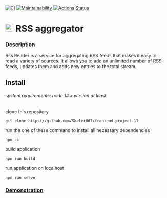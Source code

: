 [![CI](https://github.com/Skeler667/frontend-project-11/actions/workflows/lint.yml/badge.svg?event=push)](https://github.com/Skeler667/frontend-project-11/actions/workflows/lint.yml)
[![Maintainability](https://api.codeclimate.com/v1/badges/5df47e83973d08cba453/maintainability)](https://codeclimate.com/github/Skeler667/frontend-project-11/maintainability)
[![Actions Status](https://github.com/Skeler667/frontend-project-11/workflows/hexlet-check/badge.svg)](https://github.com/Skeler667/frontend-project-11/actions)

# <img src="https://plumanalytics.com/wp-content/uploads/2016/07/RSS.png" style="display: inline-block; width: 25px"> RSS aggregator
### Description

Rss Reader is a service for aggregating RSS feeds that makes it easy to read a variety of sources. It allows you to add an unlimited number of RSS feeds, updates them and adds new entries to the total stream.

## Install

###### system requirements: node 14.x version at least

clone this repository
```
git clone https://github.com/Skeler667/frontend-project-11
```
run the one of these command to install all necessary dependencies
```
npm ci
```
build application
```
npm run build
```
run application on localhost
```
npm run serve
```

### [Demonstration](https://frontend-project-3-fb4qxhkze-skeler667.vercel.app/)
